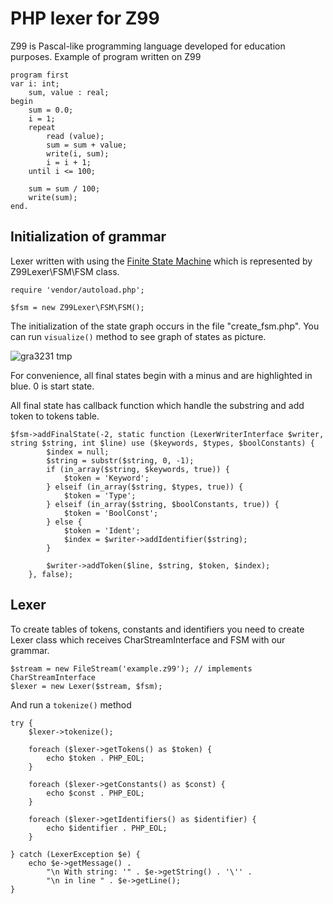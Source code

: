 # PHP lexer for Z99
Z99 is Pascal-like programming language developed for education purposes.
Example of program written on Z99
```
program first
var i: int;
    sum, value : real;
begin
    sum = 0.0;
    i = 1;
    repeat
        read (value);
        sum = sum + value;
        write(i, sum);
        i = i + 1;
    until i <= 100;

    sum = sum / 100;
    write(sum);
end.
```

## Initialization of grammar
Lexer written with using the [Finite State Machine](https://en.wikipedia.org/wiki/Finite-state_machine)
which is represented by Z99Lexer\FSM\FSM class.

```$xslt
require 'vendor/autoload.php';

$fsm = new Z99Lexer\FSM\FSM();
```

The initialization of the state graph occurs in the file "create_fsm.php". You can run ```visualize()``` 
method to see graph of states as picture.

![gra3231 tmp](https://user-images.githubusercontent.com/21062493/76415790-8971a680-63a2-11ea-9a0b-93469e8555a0.png)

For convenience, all final states begin with a minus and are highlighted in blue. 0 is start state.

All final state has callback function which handle the substring and add token to tokens table.


```
$fsm->addFinalState(-2, static function (LexerWriterInterface $writer, string $string, int $line) use ($keywords, $types, $boolConstants) {
        $index = null;
        $string = substr($string, 0, -1);
        if (in_array($string, $keywords, true)) {
            $token = 'Keyword';
        } elseif (in_array($string, $types, true)) {
            $token = 'Type';
        } elseif (in_array($string, $boolConstants, true)) {
            $token = 'BoolConst';
        } else {
            $token = 'Ident';
            $index = $writer->addIdentifier($string);
        }

        $writer->addToken($line, $string, $token, $index);
    }, false);
```

## Lexer
To create tables of tokens, constants and identifiers you need to create Lexer class
which receives CharStreamInterface and FSM with our grammar.

```$xslt
$stream = new FileStream('example.z99'); // implements CharStreamInterface
$lexer = new Lexer($stream, $fsm);
```

And run a ```tokenize()``` method

```$xslt
try {
    $lexer->tokenize();

    foreach ($lexer->getTokens() as $token) {
        echo $token . PHP_EOL;
    }

    foreach ($lexer->getConstants() as $const) {
        echo $const . PHP_EOL;
    }

    foreach ($lexer->getIdentifiers() as $identifier) {
        echo $identifier . PHP_EOL;
    }

} catch (LexerException $e) {
    echo $e->getMessage() .
        "\n With string: '" . $e->getString() . '\'' .
        "\n in line " . $e->getLine();
}
```
